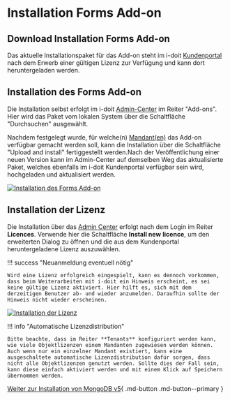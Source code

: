 # Installation Forms Add-on

## Download Installation Forms Add-on

Das aktuelle Installationspaket für das Add-on steht im i-doit [Kundenportal](../../administration/kundenportal.md) nach dem Erwerb einer gültigen Lizenz zur Verfügung und kann dort heruntergeladen werden.

## Installation des Forms Add-on

Die Installation selbst erfolgt im i-doit [Admin-Center](../../administration/admin-center.md) im Reiter "Add-ons". Hier wird das Paket vom lokalen System über die Schaltfläche "Durchsuchen" ausgewählt.

Nachdem festgelegt wurde, für welche(n) [Mandant(en)](../../administration/mandantenfaehigkeit.md) das Add-on verfügbar gemacht werden soll, kann die Installation über die Schaltfläche "Upload and install" fertiggestellt werden.Nach der Veröffentlichung einer neuen Version kann im Admin-Center auf demselben Weg das aktualisierte Paket, welches ebenfalls im i-doit Kundenportal verfügbar sein wird, hochgeladen und aktualisiert werden.

[![Installation des Forms Add-on](../../assets/images/de/i-doit-add-ons/forms/installation/1-fi.png)](../../assets/images/de/i-doit-add-ons/forms/installation/1-fi.png)

## Installation der Lizenz

Die Installation über das [Admin Center](../../administration/admin-center.md) erfolgt nach dem Login im Reiter **Licences**. Verwende hier die Schaltfläche **Install new** **licence**, um den erweiterten Dialog zu öffnen und die aus dem Kundenportal heruntergeladene Lizenz auszuwählen.

!!! success "Neuanmeldung eventuell nötig"

    Wird eine Lizenz erfolgreich eingespielt, kann es dennoch vorkommen, dass beim Weiterarbeiten mit i-doit ein Hinweis erscheint, es sei keine gültige Lizenz aktiviert. Hier hilft es, sich mit dem derzeitigen Benutzer ab- und wieder anzumelden. Daraufhin sollte der Hinweis nicht wieder erscheinen.

[![Installation der Lizenz](../../assets/images/de/i-doit-add-ons/forms/installation/1-fi.png)](../../assets/images/de/i-doit-add-ons/forms/installation/1-fi.png)

!!! info "Automatische Lizenzdistribution"

    Bitte beachte, dass im Reiter **Tenants** konfiguriert werden kann, wie viele Objektlizenzen einem Mandanten zugewiesen werden können. Auch wenn nur ein einzelner Mandant existiert, kann eine ausgeschaltete automatische Lizenzdistribution dafür sorgen, dass nicht alle Objektlizenzen genutzt werden. Sollte dies der Fall sein, kann diese einfach aktiviert werden und mit einem Klick auf Speichern übernommen werden.

[Weiter zur Installation von MongoDB v5](./installation-mongodb-v5.md){ .md-button .md-button--primary }
